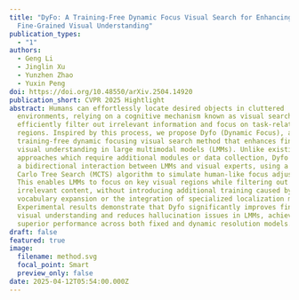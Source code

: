 ```yaml
---
title: "DyFo: A Training-Free Dynamic Focus Visual Search for Enhancing LMMs in
  Fine-Grained Visual Understanding"
publication_types:
  - "1"
authors:
  - Geng Li
  - Jinglin Xu
  - Yunzhen Zhao
  - Yuxin Peng
doi: https://doi.org/10.48550/arXiv.2504.14920
publication_short: CVPR 2025 Hightlight
abstract: Humans can effortlessly locate desired objects in cluttered
  environments, relying on a cognitive mechanism known as visual search to
  efficiently filter out irrelevant information and focus on task-related
  regions. Inspired by this process, we propose Dyfo (Dynamic Focus), a
  training-free dynamic focusing visual search method that enhances fine-grained
  visual understanding in large multimodal models (LMMs). Unlike existing
  approaches which require additional modules or data collection, Dyfo leverages
  a bidirectional interaction between LMMs and visual experts, using a Monte
  Carlo Tree Search (MCTS) algorithm to simulate human-like focus adjustments.
  This enables LMMs to focus on key visual regions while filtering out
  irrelevant content, without introducing additional training caused by
  vocabulary expansion or the integration of specialized localization modules.
  Experimental results demonstrate that Dyfo significantly improves fine-grained
  visual understanding and reduces hallucination issues in LMMs, achieving
  superior performance across both fixed and dynamic resolution models.
draft: false
featured: true
image:
  filename: method.svg
  focal_point: Smart
  preview_only: false
date: 2025-04-12T05:54:00.000Z
---
```

